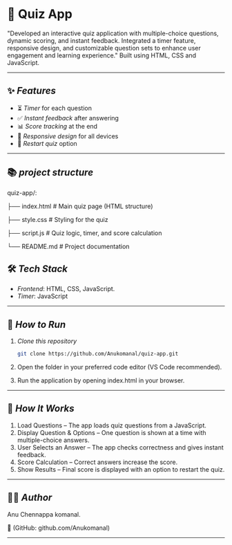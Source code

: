 # 🎯 Quiz App  

"Developed an interactive quiz application with multiple-choice questions, dynamic scoring, and instant feedback. Integrated a timer feature, responsive design, and customizable question sets to enhance user engagement and learning experience." Built using HTML, CSS and JavaScript.

----

## ✨ *Features*  

- ⏳ *Timer* for each question  
- ✅ *Instant feedback* after answering  
- 📊 *Score tracking* at the end  
- 📱 *Responsive design* for all devices  
- 🔄 *Restart quiz* option  

---
## 📚 *project structure*

quiz-app/:

├── index.html     # Main quiz page (HTML structure)

├── style.css      # Styling for the quiz

├── script.js      # Quiz logic, timer, and score calculation

└── README.md      # Project documentation

## 🛠 *Tech Stack*  

- *Frontend*: HTML, CSS, JavaScript.
- *Timer*: JavaScript

---

## 🚀 *How to Run*  

1. *Clone this repository*  
   ```bash
   git clone https://github.com/Anukomanal/quiz-app.git

2. Open the folder in your preferred code editor (VS Code recommended).


3. Run the application by opening index.html in your browser.

---

## 📌 *How It Works*

1. Load Questions – The app loads quiz questions from a JavaScript.
2. Display Question & Options – One question is shown at a time with multiple-choice answers.
3. User Selects an Answer – The app checks correctness and gives instant feedback.
4. Score Calculation – Correct answers increase the score.
5. Show Results – Final score is displayed with an option to restart the quiz.

---

## 👩‍💻 *Author*

Anu Chennappa komanal.

💼 (GitHub: github.com/Anukomanal)

----
